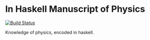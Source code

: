 In Haskell Manuscript of Physics
================================

[![Build Status](https://travis-ci.org/nushio3/physics-inhaskell.png?branch=master)](https://travis-ci.org/nushio3/physics-inhaskell)

Knowledge of physics, encoded in haskell.
